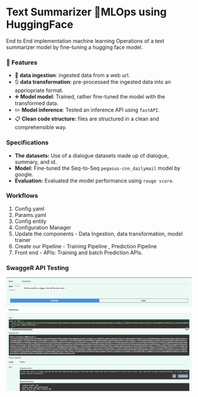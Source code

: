 # Text Summarizer 📃MLOps using HuggingFace

End to End implementation machine learning Operations of a text summarizer model by fine-tuning a hugging face model. 


### 🚀 Features

-   💾 **data ingestion**: ingested data from a web url.
-   🔃 **data transformation**: pre-processed the ingested data into an appriopriate format.
-   ➕ **Model model**: Trained, rather fine-tuned the model with the transformed data.
-   ✏️ **Model inference**: Tested an inference API using `fastAPI`.
-   📋 **Clean code structure:** files are structured in a clean and comprehensible way.


### Specifications

-   **The datasets:** Use of a dialogue datasets made up of dialogue, summary, and id.
-   **Model:** Fine-tuned the Seq-to-Seq `pegasus-cnn_dailymail` model by google.
-   **Evaluation:** Evaluated the model performance using  `rouge score`.



### Workflows 

1. Config.yaml
2. Params.yaml
3. Config entity
4. Configuration Manager
5. Update the components    - Data Ingestion, data transformation, model trainer
6. Create our Pipeline      - Training Pipeline , Prediction Pipeline
7. Front end                - APIs:  Training and batch Prediction APIs.


### SwaggeR API Testing

![Summarization example](./assets/example-summarized.png)